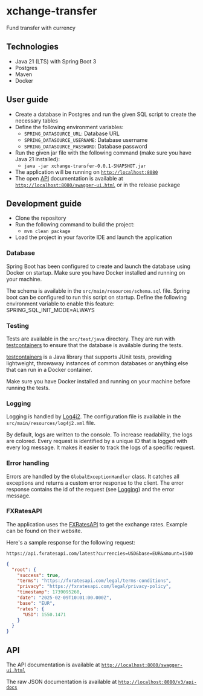 # xchange-transfer
Fund transfer with currency

## Technologies
- Java 21 (LTS) with Spring Boot 3
- Postgres
- Maven
- Docker

## User guide
- Create a database in Postgres and run the given SQL script to create the necessary tables
- Define the following environment variables:
  - `SPRING_DATASOURCE_URL`: Database URL
  - `SPRING_DATASOURCE_USERNAME`: Database username
  - `SPRING_DATASOURCE_PASSWORD`: Database password
- Run the given jar file with the following command (make sure you have Java 21 installed):
  - `java -jar xchange-transfer-0.0.1-SNAPSHOT.jar`
- The application will be running on [`http://localhost:8080`](http://localhost:8080)
- The open [API](#api) documentation is available at [`http://localhost:8080/swagger-ui.html`](http://localhost:8080/swagger-ui.html) or in the release package

## Development guide
- Clone the repository
- Run the following command to build the project:
  - `mvn clean package`
- Load the project in your favorite IDE and launch the application

### Database
Spring Boot has been configured to create and launch the database using Docker on startup.
Make sure you have Docker installed and running on your machine.

The schema is available in the `src/main/resources/schema.sql` file.
Spring boot can be configured to run this script on startup.
Define the following environment variable to enable this feature: SPRING_SQL_INIT_MODE=ALWAYS

### Testing
Tests are available in the `src/test/java` directory.
They are run with [testcontainers](https://www.baeldung.com/spring-boot-testcontainers-integration-test) to ensure that the database is available during the tests.

[testcontainers](https://www.baeldung.com/spring-boot-testcontainers-integration-test) is a Java library that supports JUnit tests, providing lightweight, throwaway instances of common databases or anything else that can run in a Docker container.

Make sure you have Docker installed and running on your machine before running the tests.

### Logging
Logging is handled by [Log4j2](https://logging.apache.org/log4j/2.x/).
The configuration file is available in the `src/main/resources/log4j2.xml` file.

By default, logs are written to the console. To increase readability, the logs are colored.
Every request is identified by a unique ID that is logged with every log message.
It makes it easier to track the logs of a specific request.

### Error handling
Errors are handled by the `GlobalExceptionHandler` class.
It catches all exceptions and returns a custom error response to the client.
The error response contains the id of the request (see [Logging](#logging)) and the error message.

### FXRatesAPI
The application uses the [FXRatesAPI](https://fxratesapi.com/) to get the exchange rates.
Example can be found on their website.

Here's a sample response for the following request:
```
https://api.fxratesapi.com/latest?currencies=USD&base=EUR&amount=1500
```
```json
{
  "root": {
    "success": true,
    "terms": "https://fxratesapi.com/legal/terms-conditions",
    "privacy": "https://fxratesapi.com/legal/privacy-policy",
    "timestamp": 1739095260,
    "date": "2025-02-09T10:01:00.000Z",
    "base": "EUR",
    "rates": {
      "USD": 1550.1471
    }
  }
}
```

## API
The API documentation is available at [`http://localhost:8080/swagger-ui.html`](http://localhost:8080/swagger-ui.html)

The raw JSON documentation is available at [`http://localhost:8080/v3/api-docs`](http://localhost:8080/v3/api-docs)